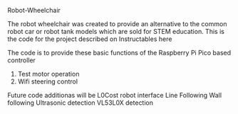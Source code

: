 Robot-Wheelchair

The robot wheelchair was created to provide an alternative to the common robot car or robot tank models which are
sold for STEM education. 
This is the code for the project described on Instructables here 

The code is to provide these basic functions of the Raspberry Pi Pico based controller
1. Test motor operation
2. Wifi steering control

Future code additionas will be 
L0Cost robot interface
Line Following
Wall following
Ultrasonic detection
VL53L0X detection
